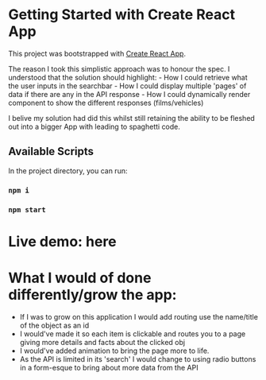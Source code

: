 # Getting Started with Create React App

This project was bootstrapped with [Create React App](https://github.com/facebook/create-react-app).

The reason I took this simplistic approach was to honour the spec. I understood that the solution should highlight: - How I could retrieve what the user inputs in the searchbar - How I could display multiple 'pages' of data if there are any in the API response - How I could dynamically render component to show the different responses (films/vehicles)

I belive my solution had did this whilst still retaining the ability to be fleshed out into a bigger App with leading to spaghetti code.

## Available Scripts

In the project directory, you can run:

### `npm i`

### `npm start`

# Live demo: here

# What I would of done differently/grow the app:

- If I was to grow on this application I would add routing use the name/title of the object as an id
- I would've made it so each item is clickable and routes you to a page giving more details and facts about the clicked obj
- I would've added animation to bring the page more to life.
- As the API is limited in its 'search' I would change to using radio buttons in a form-esque to bring about more data from the API
